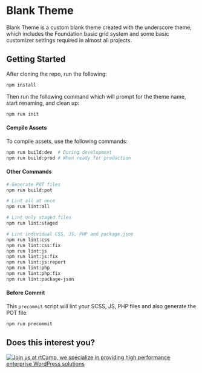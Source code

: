 # Blank Theme

Blank Theme is a custom blank theme created with the underscore theme, which includes the Foundation basic grid system and some basic customizer settings required in almost all projects.

## Getting Started

After cloning the repo, run the following:

```bash
npm install
```

Then run the following command which will prompt for the theme name, start renaming, and clean up:

```bash
npm run init
```

#### Compile Assets

To compile assets, use the following commands:

```bash
npm run build:dev  # During development
npm run build:prod # When ready for production
```

#### Other Commands

```bash
# Generate POT files
npm run build:pot

# Lint all at once
npm run lint:all

# Lint only staged files
npm run lint:staged

# Lint individual CSS, JS, PHP and package.json
npm run lint:css
npm run lint:css:fix
npm run lint:js
npm run lint:js:fix 
npm run lint:js:report
npm run lint:php
npm run lint:php:fix
npm run lint:package-json
```

#### Before Commit

This `precommit` script will lint your SCSS, JS, PHP files and also generate the POT file:

```bash
npm run precommit
```

## Does this interest you?

<a href="https://rtcamp.com/"><img src="https://rtcamp.com/wp-content/uploads/sites/2/2019/04/github-banner@2x.png" alt="Join us at rtCamp, we specialize in providing high performance enterprise WordPress solutions"></a>
